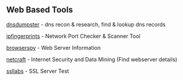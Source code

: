 ## Web Based Tools

[dnsdumpster](https://dnsdumpster.com/) - dns recon & research, find & lookup dns records

[ipfingerprints](http://www.ipfingerprints.com/portscan.php) - Network Port Checker & Scanner Tool

[browserspy](http://browserspy.dk/webserver.php) - Web Server Information

[netcraft](https://www.netcraft.com/) - Internet Security and Data Mining (Find webserver details)

[ssllabs](https://www.ssllabs.com/ssltest/index.html) - SSL Server Test
